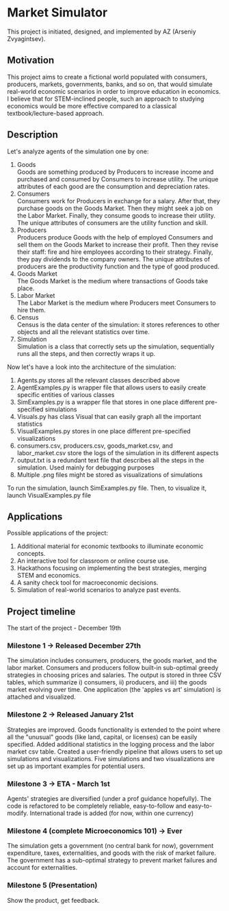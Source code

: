 # Market Simulator
This project is initiated, designed, and implemented by AZ (Arseniy Zvyagintsev).

## Motivation
This project aims to create a fictional world populated with consumers, producers, markets, governments, banks, and so on, that would simulate real-world economic scenarios in order to improve education in economics. I believe that for STEM-inclined people, such an approach to studying economics would be more effective compared to a classical textbook/lecture-based approach.

## Description
Let's analyze agents of the simulation one by one:

1) Goods \
Goods are something produced by Producers to increase income and purchased and consumed by Consumers to increase utility. The unique attributes of each good are the consumption and depreciation rates.
2) Consumers \
Consumers work for Producers in exchange for a salary. After that, they purchase goods on the Goods Market. Then they might seek a job on the Labor Market. Finally, they consume goods to increase their utility. The unique attributes of consumers are the utility function and skill.
3) Producers \
Producers produce Goods with the help of employed Consumers and sell them on the Goods Market to increase their profit. Then they revise their staff: fire and hire employees according to their strategy. Finally, they pay dividends to the company owners. The unique attributes of producers are the productivity function and the type of good produced.
4) Goods Market \
The Goods Market is the medium where transactions of Goods take place.
5) Labor Market \
The Labor Market is the medium where Producers meet Consumers to hire them.
6) Census \
Census is the data center of the simulation: it stores references to other objects and all the relevant statistics over time.
7) Simulation \
Simulation is a class that correctly sets up the simulation, sequentially runs all the steps, and then correctly wraps it up.

Now let's have a look into the architecture of the simulation:

1) Agents.py stores all the relevant classes described above
2) AgentExamples.py is wrapper file that allows users to easily create specific entities of various classes
3) SimExamples.py is a wrapper file that stores in one place different pre-specified simulations
4) Visuals.py has class Visual that can easily graph all the important statistics
5) VisualExamples.py stores in one place different pre-specified visualizations
6) consumers.csv, producers.csv, goods_market.csv, and labor_market.csv store the logs of the simulation in its different aspects
7) output.txt is a redundant text file that describes all the steps in the simulation. Used mainly for debugging purposes
8) Multiple .png files might be stored as visualizations of simulations

To run the simulation, launch SimExamples.py file. Then, to visualize it, launch VisualExamples.py file

## Applications
Possible applications of the project:
1) Additional material for economic textbooks to illuminate economic concepts.
2) An interactive tool for classroom or online course use.
3) Hackathons focusing on implementing the best strategies, merging STEM and economics.
4) A sanity check tool for macroeconomic decisions.
5) Simulation of real-world scenarios to analyze past events.

## Project timeline
The start of the project - December 19th

### Milestone 1 -> Released December 27th
The simulation includes consumers, producers, the goods market, and the labor market. Consumers and producers follow built-in sub-optimal greedy strategies in choosing prices and salaries. The output is stored in three CSV tables, which summarize i) consumers, ii) producers, and iii) the goods market evolving over time. One application (the 'apples vs art' simulation) is attached and visualized.

### Milestone 2 -> Released January 21st
Strategies are improved. Goods functionality is extended to the point where all the "unusual" goods (like land, capital, or licenses) can be easily specified. Added additional statistics in the logging process and the labor market csv table. Created a user-friendly pipeline that allows users to set up simulations and visualizations. Five simulations and two visualizations are set up as important examples for potential users.

### Milestone 3 -> ETA - March 1st
Agents' strategies are diversified (under a prof guidance hopefully). The code is refactored to be completely reliable, easy-to-follow and easy-to-modify. International trade is added (for now, within one currency)

### Milestone 4 (complete Microeconomics 101) -> Ever
The simulation gets a government (no central bank for now), government expenditure, taxes, externalities, and goods with the risk of market failure. The government has a sub-optimal strategy to prevent market failures and account for externalities.

### Milestone 5 (Presentation)
Show the product, get feedback.
